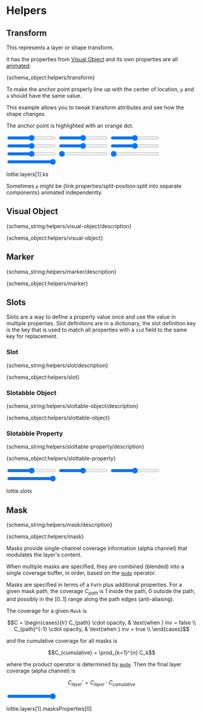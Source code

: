 # Helpers

## Transform

This represents a layer or shape transform.

It has the properties from [Visual Object](#visual-object) and its own properties are all [animated](properties.md):


{schema_object:helpers/transform}

To make the anchor point properly line up with the center of location, `p` and `a` should have the same value.


This example allows you to tweak transform attributes and see how the shape changes.

The anchor point is highlighted with an orange dot.

<lottie-playground example="transform.json">
    <form>
        <input title="Anchor X" type="range" min="0" value="256" max="512"/>
        <input title="Anchor Y" type="range" min="0" value="256" max="512"/>
        <input title="Position X" type="range" min="0" value="256" max="512"/>
        <input title="Position Y" type="range" min="0" value="256" max="512"/>
        <input title="Scale X" type="range" min="0" value="100" max="200"/>
        <input title="Scale Y" type="range" min="0" value="100" max="200"/>
        <input title="Rotation" type="range" min="-360" value="0" max="360"/>
        <input title="Skew" type="range" min="0" value="0" max="360"/>
        <input title="Skew Angle" type="range" min="0" value="0" max="360"/>
        <input title="Opacity" type="range" min="0" value="100" max="100"/>
    </form>
    <json>lottie.layers[1].ks</json>
    <script>
    lottie.layers[0].ks.p.k[0] = data["Anchor X"];
    lottie.layers[1].ks.a.k[0] = data["Anchor X"];
    lottie.layers[0].ks.p.k[1] = data["Anchor Y"];
    lottie.layers[1].ks.a.k[1] = data["Anchor Y"];
    lottie.layers[1].ks.p.k[0] = data["Position X"];
    lottie.layers[1].ks.p.k[1] = data["Position Y"];
    lottie.layers[1].ks.s.k[0] = data["Scale X"];
    lottie.layers[1].ks.s.k[1] = data["Scale Y"];
    lottie.layers[1].ks.r.k = data["Rotation"];
    lottie.layers[1].ks.sk.k = data["Skew"];
    lottie.layers[1].ks.sa.k = data["Skew Angle"];
    lottie.layers[1].ks.o.k = data["Opacity"];
    </script>
</lottie-playground>

Sometimes `p` might be {link:properties/split-position:split into separate components} animated independently.


<h2 id="visual-object">Visual Object</h2>

{schema_string:helpers/visual-object/description}

{schema_object:helpers/visual-object}


<h2 id="marker">Marker</h2>

{schema_string:helpers/marker/description}

{schema_object:helpers/marker}

<h2 id="slots">Slots</h2>

Slots are a way to define a property value once and use the value in multiple
properties. Slot definitions are in a dictionary, the slot definition key is the
key that is used to match all properties with a `sid` field to the same key for
replacement.

<h3 id="slot">Slot</h3>

{schema_string:helpers/slot/description}

{schema_object:helpers/slot}

<h3 id="slottable-object">Slotabble Object</h3>

{schema_string:helpers/slottable-object/description}

{schema_object:helpers/slottable-object}

<h3 id="slottable-property">Slotabble Property</h3>

{schema_string:helpers/slottable-property/description}

{schema_object:helpers/slottable-property}

<lottie-playground example="slots.json">
    <form>
        <input title="Scale X" type="range" min="0" value="100" max="200"/>
        <input title="Scale Y" type="range" min="0" value="100" max="200"/>
        <input title="Rotation" type="range" min="-360" value="0" max="360"/>
        <input title="Opacity" type="range" min="0" value="100" max="100"/>
    </form>
    <json>lottie.slots</json>
    <script>
    lottie.slots.rotation.p.k = data["Rotation"];
    lottie.slots.opacity.p.k = data["Opacity"];
    lottie.slots.scale.p.k[0] = data["Scale X"];
    lottie.slots.scale.p.k[1] = data["Scale Y"];
    </script>
</lottie-playground>

<h2 id="mask">Mask</h2>

{schema_string:helpers/mask/description}

{schema_object:helpers/mask}

Masks provide single-channel coverage information (alpha channel) that modulates the layer's
content.

When multiple masks are specified, they are combined (blended) into a single coverage buffer,
in order, based on the [`mode`](constants.md#mask-mode) operator.

Masks are specified in terms of a `Path` plus additional properties.  For a given mask path,
the coverage $C_{path}$ is $1$ inside the path, $0$ outside the path, and possibly in the $[0..1]$
range along the path edges (anti-aliasing).

The coverage for a given `Mask` is

$$C = \begin{cases}{lr}
  C_{path} \cdot opacity, & \text{when } inv = false \\
  C_{path}^{-1} \cdot opacity, & \text{when } inv = true \\
\end{cases}$$

and the cumulative coverage for all masks is

$$C_{cumulative} = \prod_{k=1}^{n} C_k$$

where the product operator is determined by [`mode`](constants.md#mask-mode).
Then the final layer coverage (alpha channel) is

$$C_{layer}\prime = C_{layer} \cdot C_{cumulative}$$

<lottie-playground example="mask.json">
    <title>Example</title>
    <form>
        <input type="range" min="0" max="100" value="100" title="Opacity"/>
    </form>
    <json>lottie.layers[1].masksProperties[0]</json>
    <script>
        let mask = lottie.layers[1].masksProperties[0];
        mask.o.k = Number(data["Opacity"]);
    </script>
</lottie-playground>

